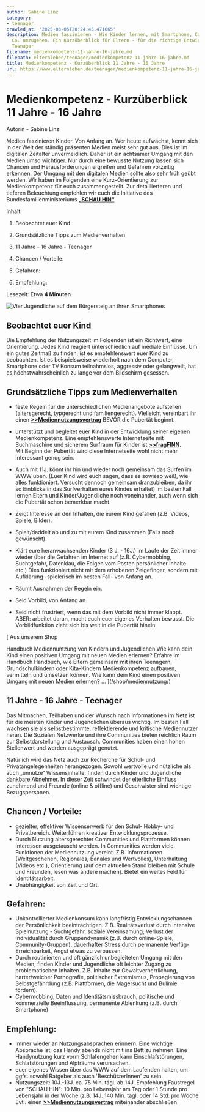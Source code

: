 ```yaml
---
author: Sabine Linz
category:
- teenager
crawled_at: '2025-03-05T20:24:45.471665'
description: Medien faszinieren - Wie Kinder lernen, mit Smartphone, Computer und
  Co. umzugehen. Ein Kurzüberblick für Eltern - für die richtige Entwicklung beim
  Teenager
filename: medienkompetenz-11-jahre-16-jahre.md
filepath: elternleben/teenager/medienkompetenz-11-jahre-16-jahre.md
title: Medienkompetenz - Kurzüberblick 11 Jahre - 16 Jahre
url: https://www.elternleben.de/teenager/medienkompetenz-11-jahre-16-jahre/
---
```


#  Medienkompetenz - Kurzüberblick 11 Jahre - 16 Jahre

Autorin - Sabine Linz

Medien faszinieren Kinder. Von Anfang an. Wer heute aufwächst, kennt sich in
der Welt der ständig präsenten Medien meist sehr gut aus. Dies ist im
digitalen Zeitalter unvermeidlich. Daher ist ein achtsamer Umgang mit den
Medien umso wichtiger. Nur durch eine bewusste Nutzung lassen sich Chancen und
Herausforderungen ergreifen und Gefahren vorzeitig erkennen. Der Umgang mit
den digitalen Medien sollte also sehr früh geübt werden. Wir haben im
Folgenden eine Kurz-Orientierung zur Medienkompetenz für euch
zusammengestellt. Zur detaillierteren und tieferen Beleuchtung empfehlen wir
euch die Initiative des Bundesfamilienministeriums **[„SCHAU
HIN“](https://www.schau-hin.info/)**

Inhalt

1. Beobachtet euer Kind

2. Grundsätzliche Tipps zum Medienverhalten

3. 11 Jahre - 16 Jahre - Teenager

4. Chancen / Vorteile:

5. Gefahren:

6. Empfehlung:

Lesezeit: Etwa **4 Minuten**

![Vier Jugendliche auf dem Bürgersteig an ihren
Smartphones](/fileadmin/_processed_/b/8/csm_Artikel_Medienkompetenz_Kurzu__berblick_11-16_grosses_Schulkind_51393d0fd0.jpg)

##  Beobachtet euer Kind

Die Empfehlung der Nutzungszeit im Folgenden ist ein Richtwert, eine
Orientierung. Jedes Kind reagiert unterschiedlich auf mediale Einflüsse. Um
ein gutes Zeitmaß zu finden, ist es empfehlenswert euer Kind zu beobachten.
Ist es beispielsweise wiederholt nach dem Computer, Smartphone oder TV Konsum
teilnahmslos, aggressiv oder gelangweilt, hat es höchstwahrscheinlich zu lange
vor dem Bildschirm gesessen.

##  Grundsätzliche Tipps zum Medienverhalten

  * feste Regeln für die unterschiedlichen Medienangebote aufstellen (altersgerecht, typgerecht und familiengerecht). Vielleicht vereinbart ihr einen **[>>Mediennutzungsvertrag](https://www.mediennutzungsvertrag.de/)** BEVOR die Pubertät beginnt.
  * unterstützt und begleitet euer Kind in der Entwicklung seiner eigenen Medienkompetenz. Eine empfehlenswerte Internetseite mit Suchmaschine und sicherem Surfraum für Kinder ist **[>>fragFINN](https://www.fragfinn.de/).**  
Mit Beginn der Pubertät wird diese Internetseite wohl nicht mehr interessant
genug sein.

  * Auch mit 11J. könnt ihr hin und wieder noch gemeinsam das Surfen im WWW üben. (Euer Kind wird euch sagen, dass es sowieso weiß, wie alles funktioniert. Versucht dennoch gemeinsam dranzubleiben, da ihr so Einblicke in das Surfverhalten eures Kindes erhaltet) Im besten Fall lernen Eltern und Kinder/Jugendliche noch voneinander, auch wenn sich die Pubertät schon bemerkbar macht.
  * Zeigt Interesse an den Inhalten, die eurem Kind gefallen (z.B. Videos, Spiele, Bilder).
  * Spielt/daddelt ab und zu mit eurem Kind zusammen (Falls noch gewünscht).
  * Klärt eure heranwachsenden Kinder (3 J. - 16J.) im Laufe der Zeit immer wieder über die Gefahren im Internet auf (z.B. Cybermobbing, Suchtgefahr, Datenklau, die Folgen vom Posten persönlicher Inhalte etc.) Dies funktioniert nicht mit dem erhobenen Zeigefinger, sondern mit Aufklärung -spielerisch im besten Fall- von Anfang an.
  * Räumt Ausnahmen der Regeln ein.
  * Seid Vorbild, von Anfang an.
  * Seid nicht frustriert, wenn das mit dem Vorbild nicht immer klappt. ABER: arbeitet daran, macht euch euer eigenes Verhalten bewusst. Die Vorbildfunktion zieht sich bis weit in die Pubertät hinein.

[ Aus unserem Shop

Handbuch Mediennuntzung von Kindern und Jugendlichen Wie kann dein Kind einen
positiven Umgang mit neuen Medien erlernen? Erfahre im Handbuch Handbuch, wie
Eltern gemeinsam mit ihren Teenagern, Grundschulkindern oder Kita-Kindern
Medienkompetenz aufbauen, vermitteln und umsetzen können. Wie kann dein Kind
einen positiven Umgang mit neuen Medien erlernen? …  ](/shop/mediennutzung/)

##  11 Jahre - 16 Jahre - Teenager

Das Mitmachen, Teilhaben und der Wunsch nach Informationen im Netz ist für die
meisten Kinder und Jugendlichen überaus wichtig. Im besten Fall wachsen sie
als selbstbestimmte, reflektierende und kritische Mediennutzer heran. Die
Sozialen Netzwerke und ihre Communities bieten reichlich Raum zur
Selbstdarstellung und Austausch. Communities haben einen hohen Stellenwert und
werden ausgeprägt genutzt.  
  
Natürlich wird das Netz auch zur Recherche für Schul- und
Privatangelegenheiten herangezogen. Sowohl wertvolle und nützliche als auch
„unnütze“ Wissensinhalte, finden durch Kinder und Jugendliche dankbare
Abnehmer. In dieser Zeit schwindet der elterliche Einfluss zunehmend und
Freunde (online & offline) und Geschwister sind wichtige Bezugspersonen.

##  Chancen / Vorteile:

  * gezielter, effektiver Wissenserwerb für den Schul- Hobby- und Privatbereich. Weiterführen kreativer Entwicklungsprozesse.
  * Durch Nutzung altersgerechter Communities und Plattformen können Interessen ausgetauscht werden. In Communities werden viele Funktionen der Mediennutzung vereint. Z.B. Informationen (Weltgeschehen, Regionales, Banales und Wertvolles), Unterhaltung (Videos etc.), Orientierung (auf dem aktuellen Stand bleiben mit Schule und Freunden, lesen was andere machen). Bietet ein weites Feld für Identitätsarbeit. 
  * Unabhängigkeit von Zeit und Ort.

##  Gefahren:

  * Unkontrollierter Medienkonsum kann langfristig Entwicklungschancen der Persönlichkeit beeinträchtigen. Z.B. Realitätsverlust durch intensive Spielnutzung - Suchtgefahr, soziale Vereinsamung, Verlust der Individualität durch Gruppendynamik (z.B. durch online-Spiele, Community-Gruppen), dauerhafter Stress durch permanente Verfüg- Erreichbarkeit, Angst etwas zu verpassen.
  * Durch routinierten und oft gänzlich unbegleiteten Umgang mit den Medien, finden Kinder und Jugendliche oft leichter Zugang zu problematischen Inhalten. Z.B. Inhalte zur Gewaltverherrlichung, harter/weicher Pornografie, politischer Extremismus, Propagierung von Selbstgefährdung (z.B. Plattformen, die Magersucht und Bulimie fördern).
  * Cybermobbing, Daten und Identitätsmissbrauch, politische und kommerzielle Beeinflussung, permanente Ablenkung (z.B. durch Smartphone)

##  Empfehlung:

  * Immer wieder an Nutzungsabsprachen erinnern. Eine wichtige Absprache ist, das Handy abends nicht mit ins Bett zu nehmen. Eine Handynutzung kurz vorm Schlafengehen kann Einschlafstörungen, Schlafstörungen und Alpträume verursachen. 
  * euer eigenes Wissen über das WWW auf dem Laufenden halten, um ggfs. sowohl Ratgeber als auch 'BeschützerInnen' zu sein.
  * Nutzungszeit: 10J.-13J. ca. 75 Min. tägl. ab 14J. Empfehlung Faustregel von "SCHAU HIN": 10 Min. pro Lebensjahr am Tag oder 1 Stunde pro Lebensjahr in der Woche.(z.B. 14J. 140 Min. tägl. oder 14 Std. pro Woche Evtl. einen **[>>Mediennutzungsvertrag](http://www.mediennutzungsvertrag.de/)** miteinander abschließen

